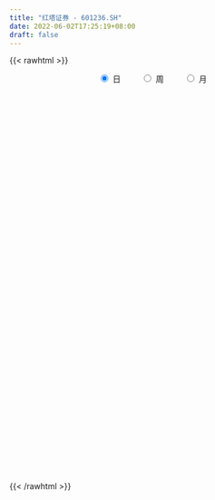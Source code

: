 ```yaml
---
title: "红塔证券 - 601236.SH"
date: 2022-06-02T17:25:19+08:00
draft: false
---
```

{{< rawhtml >}}
    <div style="text-align: center">
        <label style="padding: 1rem;"><input style="margin-right: .5rem" type="radio" name="period" value="D" checked onclick="period_change(this)">日</label>
        <label style="padding: 1rem;"><input style="margin-right: .5rem" type="radio" name="period" value="W" onclick="period_change(this)">周</label>
        <label style="padding: 1rem;"><input style="margin-right: .5rem" type="radio" name="period" value="M" onclick="period_change(this)">月</label>
    </div>
    <div id="chart" style="height: 700px;"></div> 
    <script type="text/javascript">
        const D_v = [210527.39,114375.79,62542.41,69846.54,118432.74,74997.91,93537.76,210634.56,183423.66,121223.65,146034.78,106853.3,99622.57,91931.64,83102.79,119094.64,73409.36,75084.92,91492.87,82488.43,113319.6,89015.38,69141.65,66399.86,71597.66,254493.1,154096.43,116472.0,185220.71,349348.25,199878.98,151385.99,125115.37,148856.6,112573.81,57927.01,68750.75,219922.08,188698.27,120347.44,178494.87,198966.42,141067.02,152766.39,144880.89,115655.38,79728.97,785620.61,729261.54,739738.34,579611.6899999999,460160.37,291208.21,175796.12,321688.19,648670.61,684310.4,329344.3,273298.47,342481.66,474531.84,696819.76,539226.67,263247.04,313273.51,261174.94,389998.66,251682.97,270821.55,237883.67,265858.43,461711.79,350680.68,363544.47,256889.42,275610.46,310084.03,196947.75,289598.21,272747.93,187518.93,118840.21,131146.46,123157.64,148007.8,133831.51,95788.82,138165.5,73403.77,88645.45,65707.63,64176.6,59504.82,72065.94,118392.29,130216.7,81791.78,66034.41,55407.09,54876.92,69414.91,68273.24,206119.38,87377.63,91574.98,59819.58,89749.86,59491.25,77438.58,64161.06,56222.08,49413.2,68531.52,56600.55,57076.46,119471.96,62653.91,61107.59,59764.99,41280.89,70358.87,82710.87,89569.82,100609.03,62677.96,69579.42,48933.68,54022.6,52379.16,77477.66,87553.66,87127.85,178978.08,108121.3,130366.6,277563.83,166554.62,185986.06,93487.41,89178.52,90613.53,104607.47,82512.11,97812.17,64572.07,56006.0,77530.1,42961.93,541200.76,603621.39,367570.51,239243.3,204205.0,447237.22,333305.32,200779.35,250414.51,119811.12,103288.82,94398.94,120095.85,124367.9,152067.58,103393.13,226026.52,124126.73,91113.33,155594.29,84797.73,98055.6,74768.96,54381.03,74238.56,72449.63,57003.05,77551.46,90884.54,41566.1,41098.65,55326.08,49632.34,54628.24,56244.4,62501.89,139936.06,68178.59,136046.36,71322.57,52461.84,63050.7,49099.65,74308.56,74700.6,142176.75,86561.22,171182.22,106717.88,145219.67,199992.48,166503.99,101722.47,77380.12,56569.97,50012.1,64274.43,426142.41,254750.99,335545.87,811118.4399999999,796316.9,456638.56,343134.3,268316.78,372182.34,260633.24,780041.58,1057965.1100000001,704509.45,496990.85,371915.09,254982.96,316360.47,745817.78,503920.27,621930.0,647100.08,434320.77,340626.94,434964.57,497917.01,276673.29,152773.79,216510.49,296604.16,187702.48,151961.42,247849.96,170469.16,154868.59,133649.87,224044.82,312807.57,227685.93,125851.89,186991.2,144938.46,112297.17,141263.94,121612.29,158076.2]
const D_histogram = [0.0,-0.0178689459,-0.0242623485,-0.0313689478,-0.0180568765,-0.0251504723,-0.0171631683,0.0120223182,0.0274099967,0.045405712,0.0556929441,0.0515479661,0.0359042502,0.0118770546,-0.004685089,-0.0156893895,-0.0181302823,-0.0188635785,-0.0331232145,-0.0480179471,-0.0624204967,-0.0845517541,-0.0871999893,-0.0798517789,-0.0696320801,-0.0165081345,0.0071533045,0.0219405425,0.0482093707,0.0935894124,0.1055979516,0.1092214025,0.1045976509,0.0539653933,0.0006396596,-0.0324350285,-0.0522853509,-0.0243965433,0.0032899048,0.0179034706,0.0330889837,0.0458469862,0.0352503529,0.0404849387,0.0259194216,-0.0054573567,-0.027844901,0.0415163816,0.0650978386,0.094976906,0.0555446286,-0.0266665026,-0.1064312801,-0.1476917419,-0.1431735846,-0.0530750826,-0.0064742346,0.0053295761,0.0049031818,0.0191584911,0.0201270493,0.0860613955,0.078657942,0.063149022,0.0253598806,0.0016943391,-0.046343617,-0.0719341598,-0.10428583,-0.111500032,-0.0972208314,-0.0699969356,-0.0461379664,-0.0402116995,-0.0272371946,-0.0123775864,0.0054655203,0.0044473281,0.0082430708,-0.011965091,-0.0378355227,-0.046029074,-0.0579249095,-0.0637275234,-0.0512217074,-0.0392665327,-0.0364899992,-0.0535687286,-0.0559097208,-0.0647176525,-0.0616534664,-0.0479772927,-0.0327245447,-0.0280576219,-0.0078702056,0.0165375988,0.0224899951,0.0203406652,0.0227522907,0.0208244134,0.0168683957,0.0143628201,-0.0075566883,-0.0309055441,-0.0551322148,-0.0644735373,-0.0523611965,-0.0362521954,-0.0330780621,-0.0164042493,-0.0004020755,0.0073212411,0.0190066242,0.0286904071,0.0346320646,0.0480486517,0.0519358382,0.0552716257,0.0509410213,0.0470215966,0.0345237094,0.0370089573,0.0435652992,0.0503158057,0.0496995151,0.0456612437,0.0421384695,0.0320074832,0.0258508489,0.031383556,0.0374995863,0.0410224442,0.0420036027,0.0386917981,0.0474527339,0.0644895657,0.0639754793,0.0548946603,0.0414334714,0.0366869767,0.0369297091,0.0293536948,0.0140164024,0.0137318505,0.0094639743,0.0029015865,-0.0149723852,-0.0230107142,0.0451508291,0.0533741356,0.0560235952,0.0542747207,0.0548424446,0.0637273525,0.0599835318,0.042002045,0.0050945501,-0.0194160772,-0.0335510941,-0.0473853718,-0.0519016391,-0.0604333397,-0.057495141,-0.0531344036,-0.0358641834,-0.0336623235,-0.0422200751,-0.0812276155,-0.0898654484,-0.1164629277,-0.1233013136,-0.1139246913,-0.0907876368,-0.0664135356,-0.0506867346,-0.0366215568,-0.0395679437,-0.0350632659,-0.0247682783,-0.0215380912,-0.0158362833,-0.0037427023,0.0015208569,0.0105203962,-0.0137338885,-0.0281721484,-0.0605257156,-0.0748326771,-0.0781841757,-0.0717624072,-0.0683224957,-0.0654998064,-0.0713589588,-0.0930389365,-0.1028648936,-0.0777080187,-0.0643132437,-0.0601226715,-0.0177495724,0.0099987135,0.0322084628,0.0394982572,0.0439842882,0.0514829736,0.0495104959,0.0754155946,0.0757824612,0.0982411015,0.1720739823,0.1927961756,0.2023164415,0.1834337156,0.1485966792,0.1352416252,0.0936232544,0.125603031,0.1430377424,0.1558595101,0.1488081845,0.1038042017,0.0728727128,0.0515788018,0.0596604238,0.0358166529,0.0122762597,-0.0711328931,-0.1409451582,-0.2091032435,-0.2134627223,-0.2626350841,-0.297790223,-0.3031309009,-0.2837081755,-0.2574320679,-0.2270129137,-0.1950741922,-0.1493728162,-0.1143313351,-0.0830803813,-0.057568656,-0.024734968,0.0148522239,0.0227399422,0.0332680874,0.0486525334,0.0559526214,0.0621426168,0.0690852323,0.0721491131,0.0794767649]
const D_fast = [0.0,-0.0223361823,-0.0347951721,-0.0497440083,-0.0409461562,-0.05432737,-0.0506308581,-0.018439792,0.0038003856,0.0331475289,0.057357997,0.0661000105,0.0594323572,0.0383744252,0.0206410093,0.0057143615,-0.0012591018,-0.0067082927,-0.0292487324,-0.0561479517,-0.0861556255,-0.1294248215,-0.153873054,-0.1664877882,-0.1736761095,-0.1246791976,-0.0992294324,-0.0789570588,-0.0406358879,0.0281415069,0.066549534,0.0974783355,0.1190039966,0.0818630873,0.0286972685,-0.0124861766,-0.0454078368,-0.023618165,0.0048907593,0.0239801927,0.0474379517,0.0716577008,0.0698736557,0.0852294762,0.0771438145,0.044402697,0.0150539275,0.0947943055,0.1346502221,0.1882735161,0.1627273958,0.0738496389,-0.0325229586,-0.1107063559,-0.1419815947,-0.0651518634,-0.0201695741,-0.0070333693,-0.0062339682,0.0128109639,0.0188112844,0.1062609795,0.1185220115,0.118800347,0.0873511757,0.064109219,0.0044853587,-0.039088724,-0.0975118518,-0.1326010618,-0.142627069,-0.1329024072,-0.1205779296,-0.1247045875,-0.1185393813,-0.1067741697,-0.0875646829,-0.087471043,-0.0816145327,-0.1048139672,-0.1401432795,-0.1598440994,-0.1862211623,-0.207955657,-0.2082552678,-0.2061167263,-0.2124626926,-0.2429336041,-0.2592520266,-0.2842393714,-0.2965885519,-0.2949067013,-0.2878350896,-0.2901825722,-0.2719627074,-0.2434205032,-0.2318456082,-0.2289097718,-0.2208100735,-0.2175318476,-0.2172707663,-0.2161856369,-0.2399943174,-0.2710695592,-0.3090792836,-0.3345389904,-0.3355169488,-0.3284709965,-0.3335663787,-0.3209936283,-0.3050919733,-0.2955383465,-0.2791013073,-0.2622449227,-0.247645249,-0.222216499,-0.2053453529,-0.188191659,-0.1797870081,-0.1719510337,-0.1758179935,-0.1640805062,-0.1466328395,-0.1273033816,-0.1154947935,-0.1081177539,-0.1011059108,-0.1032350262,-0.1029289483,-0.0895503522,-0.0740594253,-0.0602809564,-0.0487988972,-0.0424377522,-0.021813633,0.0113455902,0.0268253737,0.0314682198,0.0283653987,0.0327906482,0.0422658079,0.0420282172,0.0301950255,0.0333434362,0.0314415536,0.0256045623,0.0039874944,-0.0098035132,0.0696457375,0.0912125778,0.1078679362,0.1196877419,0.133966077,0.158782823,0.1700348852,0.1625539097,0.1269200523,0.0975554057,0.0750326152,0.0493519946,0.0318603176,0.0082202821,-0.0032153045,-0.012138168,-0.0038339937,-0.0100477147,-0.0291604851,-0.0884749293,-0.1195791243,-0.1752923355,-0.2129560499,-0.2320606004,-0.2316204551,-0.2238497378,-0.2207946204,-0.2158848319,-0.2287232046,-0.2329843433,-0.2288814253,-0.231035761,-0.2292930239,-0.2181351185,-0.2124913451,-0.2008617068,-0.2285494635,-0.2500307606,-0.2975157567,-0.3305308875,-0.35342843,-0.3649472632,-0.3785879757,-0.3921402379,-0.4158391301,-0.4607788419,-0.4963210224,-0.4905911522,-0.4932746881,-0.5041147838,-0.4661790778,-0.4359311135,-0.4056692485,-0.3885048899,-0.3730227868,-0.352653358,-0.3422482117,-0.2974892144,-0.2781767325,-0.2311578167,-0.1143064404,-0.0453852031,0.0147141731,0.0416898761,0.0440020095,0.0644573618,0.0462448046,0.109625339,0.162819486,0.2146061312,0.2447568517,0.2257039194,0.2129906086,0.2045913981,0.2275881261,0.2126985184,0.1922271901,0.091034814,-0.0140137406,-0.1344476368,-0.1921727961,-0.307003929,-0.4166066236,-0.4977300268,-0.5492343452,-0.5873162546,-0.6136503289,-0.6304801554,-0.6221219835,-0.6156633362,-0.6051824776,-0.5940629163,-0.5674129704,-0.5241127225,-0.5105400186,-0.4916948515,-0.4641472722,-0.4428590289,-0.4211333792,-0.3969194556,-0.3758182967,-0.3486214536]
const D_slow = [0.0,-0.0044672365,-0.0105328236,-0.0183750605,-0.0228892797,-0.0291768977,-0.0334676898,-0.0304621103,-0.0236096111,-0.0122581831,0.0016650529,0.0145520445,0.023528107,0.0264973706,0.0253260984,0.021403751,0.0168711804,0.0121552858,0.0038744822,-0.0081300046,-0.0237351288,-0.0448730673,-0.0666730646,-0.0866360094,-0.1040440294,-0.108171063,-0.1063827369,-0.1008976013,-0.0888452586,-0.0654479055,-0.0390484176,-0.011743067,0.0144063457,0.0278976941,0.0280576089,0.0199488518,0.0068775141,0.0007783783,0.0016008545,0.0060767221,0.014348968,0.0258107146,0.0346233028,0.0447445375,0.0512243929,0.0498600537,0.0428988285,0.0532779239,0.0695523835,0.09329661,0.1071827672,0.1005161415,0.0739083215,0.036985386,0.0011919899,-0.0120767808,-0.0136953394,-0.0123629454,-0.01113715,-0.0063475272,-0.0013157649,0.020199584,0.0398640695,0.055651325,0.0619912951,0.0624148799,0.0508289757,0.0328454357,0.0067739782,-0.0211010298,-0.0454062376,-0.0629054715,-0.0744399632,-0.084492888,-0.0913021867,-0.0943965833,-0.0930302032,-0.0919183712,-0.0898576035,-0.0928488762,-0.1023077569,-0.1138150254,-0.1282962528,-0.1442281336,-0.1570335605,-0.1668501936,-0.1759726934,-0.1893648756,-0.2033423058,-0.2195217189,-0.2349350855,-0.2469294087,-0.2551105448,-0.2621249503,-0.2640925017,-0.259958102,-0.2543356033,-0.249250437,-0.2435623643,-0.2383562609,-0.234139162,-0.230548457,-0.2324376291,-0.2401640151,-0.2539470688,-0.2700654531,-0.2831557522,-0.2922188011,-0.3004883166,-0.3045893789,-0.3046898978,-0.3028595876,-0.2981079315,-0.2909353297,-0.2822773136,-0.2702651507,-0.2572811911,-0.2434632847,-0.2307280294,-0.2189726302,-0.2103417029,-0.2010894635,-0.1901981387,-0.1776191873,-0.1651943086,-0.1537789976,-0.1432443803,-0.1352425094,-0.1287797972,-0.1209339082,-0.1115590116,-0.1013034006,-0.0908024999,-0.0811295504,-0.0692663669,-0.0531439755,-0.0371501056,-0.0234264405,-0.0130680727,-0.0038963285,0.0053360988,0.0126745225,0.0161786231,0.0196115857,0.0219775793,0.0227029759,0.0189598796,0.013207201,0.0244949083,0.0378384422,0.051844341,0.0654130212,0.0791236324,0.0950554705,0.1100513534,0.1205518647,0.1218255022,0.1169714829,0.1085837094,0.0967373664,0.0837619567,0.0686536217,0.0542798365,0.0409962356,0.0320301897,0.0236146089,0.0130595901,-0.0072473138,-0.0297136759,-0.0588294078,-0.0896547362,-0.1181359091,-0.1408328183,-0.1574362022,-0.1701078858,-0.179263275,-0.189155261,-0.1979210774,-0.204113147,-0.2094976698,-0.2134567406,-0.2143924162,-0.214012202,-0.2113821029,-0.2148155751,-0.2218586122,-0.2369900411,-0.2556982103,-0.2752442543,-0.2931848561,-0.31026548,-0.3266404316,-0.3444801713,-0.3677399054,-0.3934561288,-0.4128831335,-0.4289614444,-0.4439921123,-0.4484295054,-0.445929827,-0.4378777113,-0.428003147,-0.417007075,-0.4041363316,-0.3917587076,-0.372904809,-0.3539591937,-0.3293989183,-0.2863804227,-0.2381813788,-0.1876022684,-0.1417438395,-0.1045946697,-0.0707842634,-0.0473784498,-0.0159776921,0.0197817435,0.0587466211,0.0959486672,0.1218997176,0.1401178958,0.1530125963,0.1679277023,0.1768818655,0.1799509304,0.1621677071,0.1269314176,0.0746556067,0.0212899261,-0.0443688449,-0.1188164006,-0.1945991259,-0.2655261697,-0.3298841867,-0.3866374151,-0.4354059632,-0.4727491672,-0.501332001,-0.5221020963,-0.5364942603,-0.5426780023,-0.5389649464,-0.5332799608,-0.524962939,-0.5127998056,-0.4988116503,-0.4832759961,-0.466004688,-0.4479674097,-0.4280982185]
const D_data = [['2021-05-14', 12.43, 13.16, 12.42, 13.26],['2021-05-17', 13.01, 12.88, 12.8, 13.15],['2021-05-18', 12.89, 12.94, 12.82, 13.12],['2021-05-19', 12.89, 12.87, 12.84, 13.1],['2021-05-20', 12.88, 13.12, 12.84, 13.28],['2021-05-21', 13.16, 12.86, 12.85, 13.16],['2021-05-24', 12.86, 13.03, 12.85, 13.23],['2021-05-25', 13.0, 13.39, 12.96, 13.6],['2021-05-26', 13.48, 13.35, 13.31, 13.82],['2021-05-27', 13.31, 13.5, 13.26, 13.53],['2021-05-28', 13.4, 13.52, 13.3, 13.7],['2021-05-31', 13.45, 13.4, 13.25, 13.5],['2021-06-01', 13.37, 13.24, 13.18, 13.37],['2021-06-02', 13.28, 13.05, 13.03, 13.45],['2021-06-03', 13.12, 13.04, 12.99, 13.27],['2021-06-04', 12.94, 13.03, 12.83, 13.39],['2021-06-07', 13.03, 13.09, 12.95, 13.18],['2021-06-08', 13.05, 13.09, 13.0, 13.25],['2021-06-09', 13.09, 12.86, 12.81, 13.16],['2021-06-10', 12.82, 12.74, 12.72, 12.97],['2021-06-11', 12.75, 12.62, 12.46, 12.82],['2021-06-15', 12.58, 12.36, 12.27, 12.58],['2021-06-16', 12.3, 12.46, 12.3, 12.53],['2021-06-17', 12.51, 12.52, 12.43, 12.66],['2021-06-18', 12.45, 12.53, 12.44, 12.64],['2021-06-21', 12.72, 13.19, 12.62, 13.78],['2021-06-22', 13.07, 13.01, 12.92, 13.26],['2021-06-23', 12.98, 13.0, 12.83, 13.21],['2021-06-24', 13.02, 13.27, 13.02, 13.48],['2021-06-25', 13.25, 13.75, 13.2, 14.08],['2021-06-28', 13.62, 13.56, 13.44, 13.78],['2021-06-29', 13.49, 13.58, 13.41, 13.72],['2021-06-30', 13.51, 13.56, 13.25, 13.64],['2021-07-01', 13.69, 12.9, 12.9, 13.8],['2021-07-02', 12.89, 12.61, 12.6, 13.0],['2021-07-05', 12.54, 12.62, 12.51, 12.7],['2021-07-06', 12.68, 12.61, 12.5, 12.7],['2021-07-07', 12.64, 13.2, 12.63, 13.66],['2021-07-08', 13.33, 13.34, 13.11, 13.55],['2021-07-09', 13.24, 13.3, 13.14, 13.36],['2021-07-12', 13.37, 13.41, 13.2, 13.55],['2021-07-13', 13.56, 13.49, 13.42, 13.81],['2021-07-14', 13.45, 13.24, 13.18, 13.5],['2021-07-15', 13.23, 13.46, 13.19, 13.48],['2021-07-16', 13.51, 13.22, 13.19, 13.56],['2021-07-19', 13.11, 12.9, 12.72, 13.18],['2021-07-20', 12.81, 12.86, 12.75, 13.08],['2021-07-21', 12.92, 14.15, 12.85, 14.15],['2021-07-22', 13.64, 13.88, 13.59, 14.05],['2021-07-23', 13.72, 14.18, 13.53, 14.56],['2021-07-26', 14.03, 13.36, 13.32, 14.03],['2021-08-04', 11.98, 12.52, 11.7, 13.02],['2021-08-05', 12.29, 12.07, 11.88, 12.45],['2021-08-06', 12.03, 12.13, 11.89, 12.18],['2021-08-09', 12.11, 12.49, 12.05, 12.84],['2021-08-10', 12.51, 13.74, 12.37, 13.74],['2021-08-11', 13.97, 13.54, 13.46, 14.4],['2021-08-12', 13.56, 13.26, 13.2, 13.65],['2021-08-13', 13.12, 13.14, 13.01, 13.43],['2021-08-16', 13.14, 13.37, 13.11, 13.64],['2021-08-17', 13.25, 13.26, 13.12, 14.3],['2021-08-18', 13.44, 14.3, 13.25, 14.3],['2021-08-19', 14.0, 13.61, 13.58, 14.23],['2021-08-20', 13.41, 13.51, 13.33, 13.75],['2021-08-23', 13.48, 13.13, 13.01, 13.55],['2021-08-24', 13.0, 13.16, 12.96, 13.4],['2021-08-25', 12.88, 12.65, 12.6, 12.98],['2021-08-26', 12.62, 12.69, 12.49, 12.89],['2021-08-27', 12.71, 12.38, 12.27, 12.78],['2021-08-30', 12.41, 12.5, 12.2, 12.56],['2021-08-31', 12.39, 12.7, 12.31, 12.78],['2021-09-01', 12.64, 12.9, 12.45, 13.3],['2021-09-02', 12.9, 12.94, 12.76, 13.06],['2021-09-03', 13.39, 12.75, 12.75, 13.48],['2021-09-06', 12.69, 12.85, 12.62, 13.0],['2021-09-07', 12.76, 12.92, 12.65, 12.96],['2021-09-08', 12.9, 13.03, 12.85, 13.2],['2021-09-09', 12.91, 12.83, 12.78, 12.99],['2021-09-10', 12.83, 12.89, 12.83, 13.18],['2021-09-13', 12.84, 12.53, 12.47, 12.96],['2021-09-14', 12.55, 12.3, 12.22, 12.61],['2021-09-15', 12.3, 12.38, 12.28, 12.42],['2021-09-16', 12.35, 12.22, 12.18, 12.46],['2021-09-17', 12.31, 12.18, 12.08, 12.35],['2021-09-22', 12.34, 12.36, 12.28, 12.5],['2021-09-23', 12.23, 12.36, 12.23, 12.45],['2021-09-24', 12.29, 12.23, 12.17, 12.37],['2021-09-27', 12.21, 11.88, 11.82, 12.31],['2021-09-28', 11.92, 11.94, 11.88, 12.06],['2021-09-29', 11.97, 11.75, 11.74, 11.97],['2021-09-30', 11.75, 11.8, 11.72, 11.85],['2021-10-08', 11.86, 11.9, 11.84, 11.95],['2021-10-11', 11.88, 11.93, 11.86, 11.98],['2021-10-12', 11.89, 11.79, 11.7, 11.93],['2021-10-13', 11.83, 12.0, 11.79, 12.14],['2021-10-14', 11.95, 12.14, 11.9, 12.23],['2021-10-15', 12.05, 11.97, 11.91, 12.08],['2021-10-18', 11.89, 11.86, 11.76, 11.99],['2021-10-19', 11.81, 11.9, 11.8, 11.95],['2021-10-20', 11.86, 11.83, 11.8, 11.95],['2021-10-21', 11.83, 11.77, 11.71, 11.9],['2021-10-22', 11.75, 11.75, 11.7, 11.84],['2021-10-25', 11.84, 11.41, 11.09, 11.85],['2021-10-26', 11.41, 11.22, 11.19, 11.42],['2021-10-27', 11.2, 11.01, 10.97, 11.21],['2021-10-28', 10.99, 11.02, 10.97, 11.16],['2021-10-29', 11.1, 11.21, 11.06, 11.37],['2021-11-01', 11.19, 11.26, 11.15, 11.34],['2021-11-02', 11.3, 11.08, 11.01, 11.32],['2021-11-03', 11.08, 11.24, 11.05, 11.33],['2021-11-04', 11.23, 11.27, 11.18, 11.3],['2021-11-05', 11.25, 11.19, 11.15, 11.28],['2021-11-08', 11.24, 11.26, 11.17, 11.34],['2021-11-09', 11.28, 11.27, 11.19, 11.29],['2021-11-10', 11.28, 11.25, 11.18, 11.32],['2021-11-11', 11.2, 11.39, 11.19, 11.44],['2021-11-12', 11.4, 11.32, 11.28, 11.4],['2021-11-15', 11.4, 11.34, 11.3, 11.48],['2021-11-16', 11.31, 11.25, 11.21, 11.36],['2021-11-17', 11.27, 11.24, 11.23, 11.29],['2021-11-18', 11.22, 11.09, 11.09, 11.26],['2021-11-19', 11.06, 11.25, 11.02, 11.31],['2021-11-22', 11.29, 11.33, 11.22, 11.44],['2021-11-23', 11.33, 11.38, 11.29, 11.49],['2021-11-24', 11.39, 11.32, 11.3, 11.44],['2021-11-25', 11.34, 11.28, 11.26, 11.4],['2021-11-26', 11.28, 11.28, 11.26, 11.34],['2021-11-29', 11.15, 11.17, 11.1, 11.24],['2021-11-30', 11.2, 11.18, 11.14, 11.25],['2021-12-01', 11.18, 11.33, 11.16, 11.35],['2021-12-02', 11.33, 11.38, 11.29, 11.42],['2021-12-03', 11.39, 11.39, 11.28, 11.43],['2021-12-06', 11.45, 11.39, 11.36, 11.63],['2021-12-07', 11.48, 11.35, 11.28, 11.55],['2021-12-08', 11.37, 11.54, 11.28, 11.57],['2021-12-09', 11.54, 11.75, 11.48, 11.93],['2021-12-10', 11.63, 11.62, 11.55, 11.72],['2021-12-13', 11.78, 11.53, 11.52, 11.85],['2021-12-14', 11.4, 11.45, 11.38, 11.55],['2021-12-15', 11.48, 11.54, 11.46, 11.62],['2021-12-16', 11.58, 11.62, 11.51, 11.65],['2021-12-17', 11.68, 11.53, 11.5, 11.69],['2021-12-20', 11.43, 11.39, 11.38, 11.58],['2021-12-21', 11.43, 11.55, 11.32, 11.56],['2021-12-22', 11.53, 11.5, 11.46, 11.57],['2021-12-23', 11.5, 11.45, 11.41, 11.55],['2021-12-24', 11.45, 11.24, 11.24, 11.49],['2021-12-27', 11.24, 11.28, 11.21, 11.37],['2021-12-28', 11.31, 12.41, 11.29, 12.41],['2021-12-29', 12.66, 11.91, 11.84, 12.66],['2021-12-30', 11.78, 11.92, 11.78, 12.19],['2021-12-31', 11.92, 11.92, 11.83, 12.06],['2022-01-04', 11.94, 12.0, 11.82, 12.03],['2022-01-05', 11.97, 12.19, 11.92, 12.58],['2022-01-06', 12.16, 12.11, 12.03, 12.35],['2022-01-07', 12.18, 11.93, 11.9, 12.22],['2022-01-10', 11.68, 11.58, 11.46, 11.69],['2022-01-11', 11.58, 11.58, 11.54, 11.7],['2022-01-12', 11.58, 11.6, 11.51, 11.65],['2022-01-13', 11.59, 11.51, 11.51, 11.65],['2022-01-14', 11.45, 11.55, 11.37, 11.59],['2022-01-17', 11.58, 11.43, 11.36, 11.6],['2022-01-18', 11.44, 11.52, 11.37, 11.68],['2022-01-19', 11.55, 11.52, 11.41, 11.6],['2022-01-20', 11.55, 11.71, 11.51, 11.83],['2022-01-21', 11.71, 11.55, 11.53, 11.74],['2022-01-24', 11.51, 11.37, 11.35, 11.6],['2022-01-25', 11.31, 10.81, 10.8, 11.44],['2022-01-26', 10.82, 10.99, 10.82, 11.06],['2022-01-27', 10.95, 10.58, 10.55, 11.02],['2022-01-28', 10.64, 10.63, 10.6, 10.88],['2022-02-07', 10.94, 10.73, 10.7, 10.94],['2022-02-08', 10.74, 10.89, 10.71, 10.93],['2022-02-09', 10.93, 10.95, 10.84, 10.97],['2022-02-10', 10.9, 10.88, 10.83, 10.97],['2022-02-11', 10.87, 10.88, 10.82, 10.99],['2022-02-14', 10.8, 10.64, 10.61, 10.81],['2022-02-15', 10.65, 10.68, 10.63, 10.71],['2022-02-16', 10.71, 10.74, 10.68, 10.76],['2022-02-17', 10.74, 10.64, 10.63, 10.76],['2022-02-18', 10.59, 10.65, 10.56, 10.7],['2022-02-21', 10.64, 10.74, 10.63, 10.75],['2022-02-22', 10.69, 10.67, 10.64, 10.73],['2022-02-23', 10.65, 10.73, 10.65, 10.76],['2022-02-24', 10.68, 10.24, 10.18, 10.73],['2022-02-25', 10.3, 10.21, 10.2, 10.38],['2022-02-28', 10.09, 9.79, 9.6, 10.09],['2022-03-01', 9.84, 9.8, 9.71, 9.93],['2022-03-02', 9.75, 9.79, 9.74, 9.83],['2022-03-03', 9.81, 9.82, 9.76, 9.88],['2022-03-04', 9.78, 9.71, 9.69, 9.8],['2022-03-07', 9.69, 9.62, 9.61, 9.74],['2022-03-08', 9.6, 9.4, 9.4, 9.7],['2022-03-09', 9.44, 9.01, 8.55, 9.5],['2022-03-10', 9.13, 8.94, 8.91, 9.18],['2022-03-11', 8.84, 9.29, 8.74, 9.45],['2022-03-14', 9.18, 9.13, 9.11, 9.34],['2022-03-15', 9.12, 8.95, 8.9, 9.42],['2022-03-16', 9.13, 9.46, 9.01, 9.65],['2022-03-17', 9.57, 9.4, 9.33, 9.6],['2022-03-18', 9.4, 9.42, 9.3, 9.48],['2022-03-21', 9.41, 9.28, 9.23, 9.41],['2022-03-22', 9.21, 9.25, 9.21, 9.36],['2022-03-23', 9.24, 9.3, 9.24, 9.35],['2022-03-24', 9.22, 9.18, 9.09, 9.29],['2022-03-25', 9.2, 9.59, 9.2, 10.1],['2022-03-28', 9.1, 9.35, 9.1, 9.52],['2022-03-29', 9.43, 9.71, 9.43, 9.96],['2022-03-30', 9.75, 10.68, 9.71, 10.68],['2022-03-31', 10.77, 10.38, 10.36, 10.94],['2022-04-01', 10.09, 10.45, 10.09, 10.6],['2022-04-06', 10.21, 10.2, 10.1, 10.41],['2022-04-07', 10.16, 9.97, 9.93, 10.28],['2022-04-08', 9.97, 10.21, 9.9, 10.31],['2022-04-11', 10.1, 9.79, 9.73, 10.1],['2022-04-12', 9.85, 10.77, 9.78, 10.77],['2022-04-13', 10.5, 10.83, 10.4, 11.59],['2022-04-14', 10.85, 10.98, 10.7, 11.19],['2022-04-15', 10.75, 10.88, 10.61, 11.1],['2022-04-18', 10.55, 10.38, 10.29, 10.73],['2022-04-19', 10.38, 10.44, 10.36, 10.63],['2022-04-20', 10.51, 10.49, 10.3, 10.74],['2022-04-21', 10.35, 10.89, 10.31, 11.36],['2022-04-22', 10.68, 10.51, 10.49, 11.15],['2022-04-25', 10.3, 10.43, 10.0, 11.0],['2022-04-26', 10.59, 9.39, 9.39, 10.75],['2022-04-27', 8.99, 9.08, 8.62, 9.17],['2022-04-28', 9.08, 8.6, 8.45, 9.08],['2022-04-29', 8.95, 9.04, 8.71, 9.24],['2022-05-05', 8.16, 8.14, 8.14, 8.38],['2022-05-06', 7.95, 7.85, 7.76, 8.06],['2022-05-09', 7.76, 7.85, 7.75, 7.92],['2022-05-10', 7.84, 7.93, 7.76, 7.98],['2022-05-11', 7.94, 7.88, 7.86, 8.09],['2022-05-12', 7.84, 7.84, 7.76, 7.95],['2022-05-13', 7.88, 7.8, 7.76, 7.92],['2022-05-16', 7.84, 7.98, 7.81, 8.03],['2022-05-17', 7.91, 7.89, 7.78, 7.94],['2022-05-18', 7.89, 7.87, 7.84, 7.95],['2022-05-19', 7.77, 7.82, 7.71, 7.83],['2022-05-20', 7.82, 7.96, 7.81, 7.98],['2022-05-23', 7.92, 8.16, 7.91, 8.35],['2022-05-24', 8.11, 7.83, 7.82, 8.24],['2022-05-25', 7.87, 7.86, 7.77, 7.9],['2022-05-26', 7.86, 7.95, 7.76, 8.11],['2022-05-27', 8.0, 7.88, 7.82, 8.02],['2022-05-30', 7.95, 7.88, 7.79, 7.98],['2022-05-31', 7.84, 7.91, 7.82, 7.94],['2022-06-01', 7.88, 7.88, 7.85, 7.98],['2022-06-02', 7.85, 7.96, 7.79, 7.99]]
const W_v = [2634.71,40511.11,335270.07,9598856.3699999992,5753705.5800000001,7651076.2599999998,4845527.79,5275407.2899999991,5435286.3599999994,6344286.3300000001,3862996.5800000001,3008975.0099999998,2585474.1099999999,428020.81,1805482.1800000002,1908971.5599999998,1867695.45,1659129.21,1473710.8400000001,1256729.96,2048553.55,2558862.48,2893808.7000000002,2923679.96,4030143.3200000003,2853767.8600000003,1740562.1099999999,1638977.1799999999,5126931.8300000001,2626293.8399999999,2987255.1299999999,3219994.6900000004,4686748.8900000006,5246383.2400000002,4742322.7600000007,3480911.3200000003,2567135.5600000001,2116343.1000000001,1838548.21,1514145.3000000003,1664264.4200000002,1204608.27,1410999.3599999999,2003828.5700000003,1948513.2000000002,1932542.54,1442078.8399999999,2786160.9199999999,2229636.1899999999,1782104.8100000001,1726865.3999999999,3064350.8599999999,5251184.3899999997,3776312.4299999997,1791809.9099999999,1265613.1399999999,1460018.3100000001,1763766.5600000001,1332468.6899999997,1002465.72,711385.75,972726.8099999999,634549.8,660383.59,219213.45,78705.27,518876.86,380427.3799999999,470559.24,445111.89,521204.0799999999,353887.38,791311.0499999999,1272395.8,1181319.7199999997,894938.63,1716968.1899999999,2233671.54,1559449.6000000001,1242675.24,890854.66,613349.59,512597.31,293804.9,201743.21,484276.64,440557.91,428889.98,285398.27,775599.71,455137.52,353095.07,303711.08,323744.45,448969.87,131086.49,408632.78,440195.39,754854.41,500604.94,435795.1799999999,296154.55,1059630.49,737810.75,655645.55,816175.5900000001,2450004.8399999999,579611.6899999999,927164.7000000001,2257311.9700000002,2316306.9700000002,1486951.6299999999,1679679.0399999998,1329129.8700000001,833411.1699999999,377628.13,365922.35,64176.6,461971.53,314006.57,534641.4300000001,306726.17,364334.4,315223.21,371369.91,358560.9300000001,861584.4300000001,563872.99,378432.45,1794597.8900000001,1185526.8900000001,688009.24,729981.86,504329.91,335623.73,278507.71,381489.1799999999,371981.12,548929.35,720156.49,674379.03,2654370.7599999998,983633.4200000002,3300140.23,2192996.5700000003,2478942.3599999999,774590.3,1005552.34,930882.3999999999,998275.05,533249.6]
const W_histogram = [0.0,0.194005698,0.6170608096,0.9105689362,1.0339421871,1.069933973,1.0710821169,1.0198097686,0.9870988308,1.0541933417,1.0560323115,0.8983189111,0.607254371,0.3173195554,0.1580784276,-0.0503815456,-0.2148306277,-0.3661967365,-0.4750661274,-0.5671021064,-0.5422762782,-0.5112777339,-0.4098613931,-0.3012378055,-0.1752355554,-0.16133287,-0.1478536813,-0.1924454425,-0.0453824009,-0.02001052,-0.095171088,-0.0964457512,0.1058679315,0.238592355,0.4982494273,0.5470258529,0.391537751,0.2780141928,0.0346519499,-0.169560341,-0.2960229345,-0.413036344,-0.4423850919,-0.3357448068,-0.2514406986,-0.3113417243,-0.3684332832,-0.2654926086,-0.2489183811,-0.1936046933,-0.2377217943,-0.1211347397,0.0565196088,0.0275208205,-0.0976378796,-0.1473725063,-0.1749694939,-0.1562130891,-0.1415774849,-0.2122940439,-0.2978552069,-0.4864739291,-0.5321322508,-0.5681805809,-0.579066427,-0.5397434435,-0.4761634959,-0.4717414064,-0.4831332829,-0.4370065137,-0.3824154292,-0.3315291715,-0.3429510212,-0.2848323034,-0.2110514594,-0.2067836028,-0.1552164839,-0.0208312,0.0289158276,-0.0421545077,-0.0836590368,-0.175741663,-0.3064233426,-0.3267520596,-0.2780178085,-0.244715019,-0.1992980438,-0.196077972,-0.1966918195,-0.1117980145,-0.0738698052,-0.0295461949,-0.0096354884,0.0124590145,-0.030996542,-0.0653256985,-0.0173194561,0.0057874373,0.0733283661,0.0916216368,0.0829850548,0.0781546195,0.1593860321,0.139328099,0.1733042043,0.189832118,0.2604951272,0.2471955311,0.1552383367,0.161398379,0.1875223203,0.1286358897,0.1149868374,0.1154670622,0.0702698831,0.0471535682,0.0083489554,-0.0044502438,-0.0021831853,-0.0090938778,-0.0417956627,-0.0556680769,-0.0473118633,-0.0381169223,-0.0224096546,0.0017125015,0.03749864,0.0582124486,0.0554971502,0.1000159265,0.1288205665,0.1210834067,0.1148228879,0.0508421305,0.0285882101,0.002956813,-0.0368563294,-0.0872163011,-0.1362426715,-0.1464528834,-0.1289121406,-0.0505691469,-0.0083075223,0.0672165835,0.0931062992,0.0161173207,-0.1034859294,-0.1705411774,-0.1873548014,-0.1866857708,-0.1644577018]
const W_fast = [0.0,0.2425071225,0.8198274365,1.3409777971,1.7228365948,2.026311874,2.2952305472,2.498910641,2.7129744109,3.0436172572,3.3094643049,3.3763306322,3.2370796848,3.0264747582,2.9067532372,2.6856978776,2.4675411386,2.2246258457,1.9969899229,1.7631784173,1.6524351759,1.5556142868,1.5545652793,1.5878794155,1.6700727767,1.6436422446,1.620158013,1.5274548912,1.6631723326,1.6835415835,1.5845882435,1.5592021424,1.787982808,1.9803553203,2.3645747494,2.5501076383,2.4925039741,2.4484839641,2.2137847087,1.9671823325,1.7667140054,1.5464415098,1.406496489,1.4292005724,1.450644506,1.3129080492,1.1637081695,1.200275692,1.1546203242,1.1615328386,1.0579852891,1.1442886587,1.3360729094,1.3139543262,1.1643861562,1.077808403,1.0064690419,0.9861721745,0.9654134074,0.8416233374,0.6815983727,0.3713611682,0.1926697838,0.0145763085,-0.1410761443,-0.2366890217,-0.2921499481,-0.4056632102,-0.5378384074,-0.6009632667,-0.6419760394,-0.6739720746,-0.7711316797,-0.7842210377,-0.7632030585,-0.8106311027,-0.7978681048,-0.6686906209,-0.6117146364,-0.6933235985,-0.7557428869,-0.8917609289,-1.0990484441,-1.201065176,-1.221835377,-1.2497113422,-1.254118878,-1.2999182992,-1.3497051015,-1.2927608002,-1.2733000422,-1.2363629806,-1.2188611462,-1.1936518897,-1.2448565817,-1.2955171629,-1.2518407844,-1.2272870317,-1.1414140114,-1.1002153315,-1.0881056498,-1.0733974302,-0.9523195096,-0.9375454179,-0.8602432616,-0.7962573184,-0.6604705274,-0.6119712407,-0.6651188509,-0.6186092139,-0.5456046924,-0.5723321506,-0.5572344937,-0.5278875032,-0.5555172115,-0.5668451345,-0.6035625084,-0.6174742685,-0.6157530063,-0.6249371683,-0.6680878689,-0.6958773024,-0.6993490545,-0.6996833441,-0.6895784901,-0.6650282085,-0.6198674101,-0.5846004893,-0.5734415002,-0.5039187423,-0.4429089606,-0.4203752688,-0.3979300656,-0.4492002903,-0.4643071582,-0.489199352,-0.5382265768,-0.6103906238,-0.6934776621,-0.7403010948,-0.7549883872,-0.6892876802,-0.6491029362,-0.5567746845,-0.507608394,-0.5805680423,-0.7260427748,-0.8357333171,-0.8993856415,-0.9453880535,-0.96427441]
const W_slow = [0.0,0.0485014245,0.2027666269,0.4304088609,0.6888944077,0.956377901,1.2241484302,1.4791008724,1.7258755801,1.9894239155,2.2534319934,2.4780117211,2.6298253139,2.7091552027,2.7486748096,2.7360794232,2.6823717663,2.5908225822,2.4720560503,2.3302805237,2.1947114541,2.0668920207,1.9644266724,1.889117221,1.8453083321,1.8049751146,1.7680116943,1.7199003337,1.7085547334,1.7035521035,1.6797593315,1.6556478936,1.6821148765,1.7417629653,1.8663253221,2.0030817853,2.1009662231,2.1704697713,2.1791327588,2.1367426735,2.0627369399,1.9594778539,1.8488815809,1.7649453792,1.7020852046,1.6242497735,1.5321414527,1.4657683005,1.4035387053,1.355137532,1.2957070834,1.2654233985,1.2795533006,1.2864335058,1.2620240359,1.2251809093,1.1814385358,1.1423852635,1.1069908923,1.0539173813,0.9794535796,0.8578350973,0.7248020346,0.5827568894,0.4379902827,0.3030544218,0.1840135478,0.0660781962,-0.0547051245,-0.1639567529,-0.2595606102,-0.3424429031,-0.4281806584,-0.4993887343,-0.5521515991,-0.6038474998,-0.6426516208,-0.6478594208,-0.6406304639,-0.6511690909,-0.6720838501,-0.7160192658,-0.7926251015,-0.8743131164,-0.9438175685,-1.0049963232,-1.0548208342,-1.1038403272,-1.1530132821,-1.1809627857,-1.199430237,-1.2068167857,-1.2092256578,-1.2061109042,-1.2138600397,-1.2301914643,-1.2345213284,-1.233074469,-1.2147423775,-1.1918369683,-1.1710907046,-1.1515520497,-1.1117055417,-1.0768735169,-1.0335474659,-0.9860894364,-0.9209656546,-0.8591667718,-0.8203571876,-0.7800075929,-0.7331270128,-0.7009680404,-0.672221331,-0.6433545655,-0.6257870947,-0.6139987026,-0.6119114638,-0.6130240247,-0.6135698211,-0.6158432905,-0.6262922062,-0.6402092254,-0.6520371912,-0.6615664218,-0.6671688355,-0.6667407101,-0.6573660501,-0.6428129379,-0.6289386504,-0.6039346688,-0.5717295271,-0.5414586755,-0.5127529535,-0.5000424209,-0.4928953683,-0.4921561651,-0.5013702474,-0.5231743227,-0.5572349906,-0.5938482114,-0.6260762466,-0.6387185333,-0.6407954139,-0.623991268,-0.6007146932,-0.596685363,-0.6225568454,-0.6651921397,-0.7120308401,-0.7587022828,-0.7998167082]
const W_data = [['2019-07-05', 4.15, 4.98, 4.15, 4.98],['2019-07-12', 5.48, 8.02, 5.48, 8.02],['2019-07-19', 8.82, 12.91, 8.82, 12.91],['2019-07-26', 13.49, 13.89, 13.01, 14.68],['2019-08-02', 13.78, 13.75, 13.06, 14.88],['2019-08-09', 13.66, 14.05, 13.61, 16.2],['2019-08-16', 14.17, 14.73, 13.26, 15.2],['2019-08-23', 14.99, 14.97, 14.58, 16.2],['2019-08-30', 14.6, 16.01, 14.53, 16.44],['2019-09-06', 16.0, 18.44, 15.8, 19.49],['2019-09-12', 18.85, 18.96, 18.11, 19.79],['2019-09-20', 18.87, 17.66, 17.15, 18.96],['2019-09-27', 17.44, 15.74, 15.56, 17.8],['2019-09-30', 15.73, 14.93, 14.92, 15.79],['2019-10-11', 15.0, 15.93, 14.7, 16.49],['2019-10-18', 16.09, 14.75, 14.71, 16.5],['2019-10-25', 14.39, 14.57, 13.64, 14.7],['2019-11-01', 14.52, 14.02, 13.66, 14.98],['2019-11-08', 14.03, 13.87, 13.8, 14.5],['2019-11-15', 13.63, 13.46, 13.24, 13.85],['2019-11-22', 13.46, 14.62, 13.43, 14.66],['2019-11-29', 14.6, 14.73, 14.3, 15.25],['2019-12-06', 15.19, 15.89, 14.6, 15.92],['2019-12-13', 16.04, 16.54, 15.44, 16.98],['2019-12-20', 16.5, 17.47, 16.21, 18.69],['2019-12-27', 17.06, 16.57, 15.97, 17.67],['2020-01-03', 16.01, 16.77, 15.98, 17.35],['2020-01-10', 16.51, 16.07, 15.8, 16.92],['2020-01-17', 16.1, 18.9, 15.8, 19.99],['2020-01-23', 18.63, 18.06, 17.58, 19.88],['2020-02-07', 16.25, 16.86, 14.63, 17.28],['2020-02-14', 16.44, 17.74, 16.43, 18.5],['2020-02-21', 18.18, 21.08, 17.94, 22.23],['2020-02-28', 20.65, 21.5, 20.65, 25.5],['2020-03-06', 22.28, 24.71, 21.8, 27.88],['2020-03-13', 23.9, 23.6, 22.3, 26.49],['2020-03-20', 23.7, 21.42, 19.88, 23.71],['2020-03-27', 20.53, 21.79, 20.48, 22.52],['2020-04-03', 20.81, 19.63, 18.91, 21.47],['2020-04-10', 20.43, 19.16, 19.11, 20.95],['2020-04-17', 19.0, 19.35, 18.38, 19.89],['2020-04-24', 19.28, 18.81, 18.7, 19.76],['2020-04-30', 18.69, 19.44, 17.33, 19.8],['2020-05-08', 19.0, 21.3, 18.9, 22.22],['2020-05-15', 21.3, 21.55, 21.1, 22.1],['2020-05-22', 21.39, 19.82, 19.79, 22.32],['2020-05-29', 19.81, 19.49, 19.22, 20.43],['2020-06-05', 20.23, 21.58, 20.02, 21.79],['2020-06-12', 21.6, 20.82, 20.3, 22.21],['2020-06-19', 21.09, 21.52, 20.35, 21.97],['2020-06-24', 21.39, 20.32, 20.21, 22.54],['2020-07-03', 19.93, 22.57, 18.71, 22.77],['2020-07-10', 22.6, 24.29, 22.6, 25.52],['2020-07-17', 24.3, 22.32, 21.74, 26.99],['2020-07-24', 22.79, 20.85, 20.52, 23.55],['2020-07-31', 21.07, 21.4, 20.26, 21.88],['2020-08-07', 21.79, 21.51, 21.1, 22.5],['2020-08-14', 21.52, 22.1, 21.16, 23.1],['2020-08-21', 22.45, 22.18, 21.82, 23.36],['2020-08-28', 22.16, 20.97, 19.99, 22.28],['2020-09-04', 21.1, 20.3, 20.03, 21.49],['2020-09-11', 20.25, 18.08, 17.65, 20.44],['2020-09-18', 18.13, 18.94, 17.74, 19.2],['2020-09-25', 19.4, 18.49, 18.25, 19.49],['2020-09-30', 18.44, 18.29, 18.24, 18.73],['2020-10-09', 18.59, 18.6, 18.46, 18.65],['2020-10-16', 18.7, 18.81, 18.64, 19.28],['2020-10-23', 18.99, 17.89, 17.89, 18.99],['2020-10-30', 17.82, 17.29, 17.12, 18.03],['2020-11-06', 17.32, 17.72, 17.24, 18.22],['2020-11-13', 17.81, 17.74, 17.6, 18.78],['2020-11-20', 17.94, 17.65, 17.45, 17.98],['2020-11-27', 17.59, 16.65, 16.21, 18.12],['2020-12-04', 16.7, 17.33, 16.61, 17.96],['2020-12-11', 17.39, 17.61, 16.2, 17.85],['2020-12-18', 17.59, 16.7, 16.34, 17.68],['2020-12-25', 16.7, 17.21, 15.86, 17.76],['2020-12-31', 17.0, 18.59, 16.7, 19.13],['2021-01-08', 18.5, 17.94, 17.26, 18.6],['2021-01-15', 17.89, 16.27, 15.91, 18.28],['2021-01-22', 16.2, 16.19, 15.96, 16.8],['2021-01-29', 16.17, 14.99, 14.71, 16.35],['2021-02-05', 15.09, 13.6, 13.55, 15.16],['2021-02-10', 13.67, 14.2, 13.42, 14.38],['2021-02-19', 14.5, 14.77, 14.25, 14.8],['2021-02-26', 14.9, 14.45, 14.3, 15.19],['2021-03-05', 14.44, 14.49, 14.02, 14.59],['2021-03-12', 14.6, 13.78, 13.5, 14.76],['2021-03-19', 13.67, 13.42, 13.4, 13.85],['2021-03-26', 13.48, 14.43, 13.42, 15.25],['2021-04-02', 14.25, 13.93, 13.78, 14.47],['2021-04-09', 13.99, 14.02, 13.9, 14.5],['2021-04-16', 13.92, 13.7, 13.5, 14.05],['2021-04-23', 13.74, 13.67, 13.65, 14.14],['2021-04-30', 13.67, 12.61, 12.58, 13.82],['2021-05-07', 12.72, 12.3, 12.26, 12.84],['2021-05-14', 12.3, 13.16, 12.22, 13.26],['2021-05-21', 13.01, 12.86, 12.8, 13.28],['2021-05-28', 12.86, 13.52, 12.85, 13.82],['2021-06-04', 13.45, 13.03, 12.83, 13.5],['2021-06-11', 13.03, 12.62, 12.46, 13.25],['2021-06-18', 12.58, 12.53, 12.27, 12.66],['2021-06-25', 12.72, 13.75, 12.62, 14.08],['2021-07-02', 13.62, 12.61, 12.6, 13.8],['2021-07-09', 12.54, 13.3, 12.5, 13.66],['2021-07-16', 13.37, 13.22, 13.18, 13.81],['2021-07-23', 13.11, 14.18, 12.72, 14.56],['2021-07-30', 14.03, 13.36, 13.32, 14.03],['2021-08-06', 11.98, 12.13, 11.7, 13.02],['2021-08-13', 12.11, 13.14, 12.05, 14.4],['2021-08-20', 13.14, 13.51, 13.11, 14.3],['2021-08-27', 13.48, 12.38, 12.27, 13.55],['2021-09-03', 12.41, 12.75, 12.2, 13.48],['2021-09-10', 12.69, 12.89, 12.62, 13.2],['2021-09-17', 12.84, 12.18, 12.08, 12.96],['2021-09-24', 12.34, 12.23, 12.17, 12.5],['2021-09-30', 12.21, 11.8, 11.72, 12.31],['2021-10-08', 11.86, 11.9, 11.84, 11.95],['2021-10-15', 11.88, 11.97, 11.7, 12.23],['2021-10-22', 11.89, 11.75, 11.7, 11.99],['2021-10-29', 11.84, 11.21, 10.97, 11.85],['2021-11-05', 11.19, 11.19, 11.01, 11.34],['2021-11-12', 11.24, 11.32, 11.17, 11.44],['2021-11-19', 11.4, 11.25, 11.02, 11.48],['2021-11-26', 11.29, 11.28, 11.22, 11.49],['2021-12-03', 11.15, 11.39, 11.1, 11.43],['2021-12-10', 11.45, 11.62, 11.28, 11.93],['2021-12-17', 11.78, 11.53, 11.38, 11.85],['2021-12-24', 11.43, 11.24, 11.24, 11.58],['2021-12-31', 11.24, 11.92, 11.21, 12.66],['2022-01-07', 11.94, 11.93, 11.82, 12.58],['2022-01-14', 11.68, 11.55, 11.37, 11.7],['2022-01-21', 11.58, 11.55, 11.36, 11.83],['2022-01-28', 11.51, 10.63, 10.55, 11.6],['2022-02-11', 10.94, 10.88, 10.7, 10.99],['2022-02-18', 10.8, 10.65, 10.56, 10.81],['2022-02-25', 10.64, 10.21, 10.18, 10.76],['2022-03-04', 10.09, 9.71, 9.6, 10.09],['2022-03-11', 9.69, 9.29, 8.55, 9.74],['2022-03-18', 9.18, 9.42, 8.9, 9.65],['2022-03-25', 9.41, 9.59, 9.09, 10.1],['2022-04-01', 9.1, 10.45, 9.1, 10.94],['2022-04-08', 10.21, 10.21, 9.9, 10.41],['2022-04-15', 10.1, 10.88, 9.73, 11.59],['2022-04-22', 10.55, 10.51, 10.29, 11.36],['2022-04-29', 10.3, 9.04, 8.45, 11.0],['2022-05-06', 8.16, 7.85, 7.76, 8.38],['2022-05-13', 7.76, 7.8, 7.75, 8.09],['2022-05-20', 7.84, 7.96, 7.71, 8.03],['2022-05-27', 7.92, 7.88, 7.76, 8.35],['2022-06-02', 7.95, 7.96, 7.79, 7.99]]
const M_v = [13445499.6300000027,25492775.9099999964,16229752.8400000017,6982851.1000000006,7596284.1299999999,13628814.2000000011,10205350.5999999996,16140381.9499999993,13638997.9100000001,6900280.3900000006,7326963.1499999994,9272006.2799999993,14402031.7699999996,5764317.1500000004,2992661.5300000007,1448568.75,2364566.7500000005,7046241.5300000012,4306329.0899999999,1492422.0600000001,2225020.7499999995,1590083.1100000001,1841622.3700000001,2661712.2000000002,4762868.0800000001,7491477.3699999992,4082028.46,1374796.1300000001,1464055.45,3850646.9300000006,3107847.8999999999,1131666.98,4377131.8300000001,9412351.1399999987,3962861.1999999997,279688.49]
const M_histogram = [0.0,0.1276353276,0.1317298399,0.0514947159,0.0603382545,0.1920601808,0.3455938269,0.641170448,0.6961143293,0.6506506275,0.5846351974,0.4989320052,0.5376233586,0.4857414368,0.2555344827,0.0220451163,-0.1623831744,-0.1732820529,-0.4120452171,-0.5848917558,-0.6926273335,-0.8276311507,-0.8239820834,-0.7719464708,-0.7135258386,-0.6818955615,-0.6824771327,-0.6818790003,-0.6432807758,-0.5322824441,-0.5100605222,-0.514766364,-0.4436708025,-0.4509482124,-0.492537277,-0.4770246191]
const M_fast = [0.0,0.1595441595,0.1965711317,0.1292096868,0.153137789,0.3328747604,0.5728068633,1.0286760964,1.25764856,1.3748475151,1.4549908844,1.4940206935,1.6671178865,1.7366713238,1.5703479905,1.3423699032,1.1173458188,1.0631264271,0.7213519587,0.402282481,0.12139007,-0.2205215349,-0.4228679885,-0.5638189936,-0.683779821,-0.8226234342,-0.9938242887,-1.1636959064,-1.2859178757,-1.3079901551,-1.4132833637,-1.5466807965,-1.5865029356,-1.7065173986,-1.8712407825,-1.9749842794]
const M_slow = [0.0,0.0319088319,0.0648412919,0.0777149709,0.0927995345,0.1408145797,0.2272130364,0.3875056484,0.5615342307,0.7241968876,0.870355687,0.9950886883,1.1294945279,1.2509298871,1.3148135078,1.3203247869,1.2797289932,1.23640848,1.1333971757,0.9871742368,0.8140174034,0.6071096158,0.4011140949,0.2081274772,0.0297460176,-0.1407278728,-0.311347156,-0.481816906,-0.6426371,-0.775707711,-0.9032228416,-1.0319144326,-1.1428321332,-1.2555691863,-1.3787035055,-1.4979596603]
const M_data = [['2019-07-31', 4.15, 14.01, 4.15, 14.88],['2019-08-30', 13.85, 16.01, 13.06, 16.44],['2019-09-30', 16.0, 14.93, 14.92, 19.79],['2019-10-31', 15.0, 13.75, 13.64, 16.5],['2019-11-29', 13.75, 14.73, 13.24, 15.25],['2019-12-31', 15.19, 16.77, 14.6, 18.69],['2020-01-23', 17.12, 18.06, 15.8, 19.99],['2020-02-28', 16.25, 21.5, 14.63, 25.5],['2020-03-31', 22.28, 20.04, 19.88, 27.88],['2020-04-30', 19.9, 19.44, 17.33, 20.95],['2020-05-29', 19.0, 19.49, 18.9, 22.32],['2020-06-30', 20.23, 19.4, 18.71, 22.54],['2020-07-31', 19.3, 21.4, 18.95, 26.99],['2020-08-31', 21.79, 20.81, 19.99, 23.36],['2020-09-30', 20.85, 18.29, 17.65, 21.1],['2020-10-30', 18.59, 17.29, 17.12, 19.28],['2020-11-30', 17.32, 16.9, 16.21, 18.78],['2020-12-31', 16.7, 18.59, 15.86, 19.13],['2021-01-29', 18.5, 14.99, 14.71, 18.6],['2021-02-26', 15.09, 14.45, 13.42, 15.19],['2021-03-31', 14.44, 14.12, 13.4, 15.25],['2021-04-30', 14.0, 12.61, 12.58, 14.5],['2021-05-31', 12.72, 13.4, 12.22, 13.82],['2021-06-30', 13.37, 13.56, 12.27, 14.08],['2021-07-30', 13.69, 13.36, 12.5, 14.56],['2021-08-31', 11.98, 12.7, 11.7, 14.4],['2021-09-30', 12.64, 11.8, 11.72, 13.48],['2021-10-29', 11.86, 11.21, 10.97, 12.23],['2021-11-30', 11.19, 11.18, 11.01, 11.49],['2021-12-31', 11.18, 11.92, 11.16, 12.66],['2022-01-28', 11.94, 10.63, 10.55, 12.58],['2022-02-28', 10.94, 9.79, 9.6, 10.99],['2022-03-31', 9.84, 10.38, 8.55, 10.94],['2022-04-29', 10.09, 9.04, 8.45, 11.59],['2022-05-31', 8.16, 7.91, 7.71, 8.38],['2022-06-30', 7.88, 7.96, 7.79, 7.99]]
        const D_a = [null,null,null,null,null,null,null,null,13.82,null,null,null,null,null,null,null,null,null,null,null,null,12.27,null,null,null,null,null,null,null,14.08,null,null,null,null,null,null,12.5,null,null,null,null,null,null,null,null,null,null,null,null,14.56,null,null,null,null,null,null,null,null,null,null,null,null,null,null,null,null,null,null,null,12.2,null,null,null,null,null,null,13.2,null,null,null,null,null,null,null,null,null,null,null,null,null,null,null,null,null,null,null,null,null,null,null,null,null,null,null,10.97,null,null,null,null,null,null,null,null,null,null,null,null,null,null,null,null,null,null,null,null,null,null,null,null,null,null,null,null,null,null,11.93,null,null,null,null,null,null,null,null,null,null,null,11.21,null,null,null,null,null,12.58,null,null,null,null,null,null,null,null,null,null,null,null,null,null,null,10.55,null,null,null,null,null,null,null,null,10.76,null,null,null,null,null,null,null,null,null,null,null,null,null,null,8.55,null,null,null,null,9.65,null,null,null,null,null,9.09,null,null,null,null,10.94,null,null,null,null,9.73,null,null,null,null,null,null,null,11.36,null,null,null,null,null,null,null,null,7.75,null,null,null,null,null,null,null,null,null,8.35,null,null,null,null,7.79,null,null,null]
const W_a = [null,null,null,null,null,null,null,null,null,null,19.79,null,null,null,null,null,null,null,null,13.24,null,null,null,null,null,null,null,null,null,null,null,null,null,null,27.88,null,null,null,null,null,null,null,17.33,null,null,null,null,null,null,null,null,null,null,26.99,null,null,null,null,null,null,null,null,null,null,null,null,null,null,null,null,null,null,null,null,null,null,null,null,null,null,null,null,null,null,null,null,null,null,13.4,null,null,null,null,14.14,null,null,null,null,null,null,null,12.27,null,null,null,null,14.56,null,null,null,null,null,null,null,null,null,null,null,null,null,10.97,null,null,null,null,null,null,null,null,null,12.58,null,null,null,null,null,null,null,null,null,null,null,null,null,null,null,null,null,7.71,null,null]
const M_a = [null,null,null,null,null,null,null,null,27.88,null,null,null,null,null,null,null,null,null,null,null,null,null,null,null,null,null,null,10.97,null,null,null,null,null,null,null,null]
        const D_b = [[{ coord: ['2021-05-26', 13.82] }, { coord: ['2021-09-08', 12.5] }],[{ coord: ['2021-10-27', 11.93] }, { coord: ['2022-01-05', 11.21] }],[{ coord: ['2022-03-09', 9.65] }, { coord: ['2022-03-31', 9.09] }],[{ coord: ['2022-03-31', 10.94] }, { coord: ['2022-05-09', 9.73] }]]
const W_b = [[{ coord: ['2019-09-12', 19.79] }, { coord: ['2020-07-17', 17.33] }],[{ coord: ['2021-03-19', 14.14] }, { coord: ['2021-07-23', 13.4] }]]
const M_b = []
    </script>
{{< /rawhtml >}}